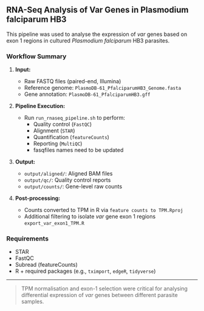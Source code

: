 ## RNA-Seq Analysis of Var Genes in Plasmodium falciparum HB3 ##

This pipeline was used to analyse the expression of *var* genes based on exon 1 regions in cultured *Plasmodium falciparum* HB3 parasites.

### Workflow Summary ##

1. **Input:**
   - Raw FASTQ files (paired-end, Illumina)
   - Reference genome: `PlasmoDB-61_PfalciparumHB3_Genome.fasta`
   - Gene annotation: `PlasmoDB-61_PfalciparumHB3.gff`

2. **Pipeline Execution:**
   - Run `run_rnaseq_pipeline.sh` to perform:
     - Quality control (`FastQC`)
     - Alignment (`STAR`)
     - Quantification (`featureCounts`)
     - Reporting (`MultiQC`)
     - fasqfiles names need to be updated

3. **Output:**
   - `output/aligned/`: Aligned BAM files
   - `output/qc/`: Quality control reports
   - `output/counts/`: Gene-level raw counts

4. **Post-processing:**
   - Counts converted to TPM in R via `feature counts to TPM.Rproj`
   - Additional filtering to isolate *var* gene exon 1 regions `export_var_exon1_TPM.R`

### Requirements

- STAR
- FastQC
- Subread (featureCounts)
- R + required packages (e.g., `tximport`, `edgeR`, `tidyverse`)

---

> TPM normalisation and exon-1 selection were critical for analysing differential expression of *var* genes between different parasite samples.
